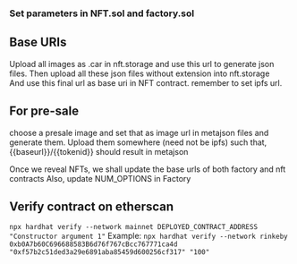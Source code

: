 ### Set parameters in NFT.sol and factory.sol

## Base URIs
Upload all images as .car in nft.storage
and use this url to generate json files. Then upload all these json files without extension into nft.storage  
And use this final url as base uri in NFT contract. remember to set ipfs url.

## For pre-sale
choose a presale image and set that as image url in metajson files and generate them. 
Upload them somewhere (need not be ipfs) such that, 
{{baseurl}}/{{tokenid}} should result in metajson

Once we reveal NFTs, we shall update the base urls of both factory and nft contracts
Also, update NUM_OPTIONS in Factory

## Verify contract on etherscan
`npx hardhat verify --network mainnet DEPLOYED_CONTRACT_ADDRESS "Constructor argument 1"`
Example:
`npx hardhat verify --network rinkeby 0xb0A7b60C696688583B6d76f767cBcc767771ca4d "0xf57b2c51ded3a29e6891aba85459d600256cf317" "100"`